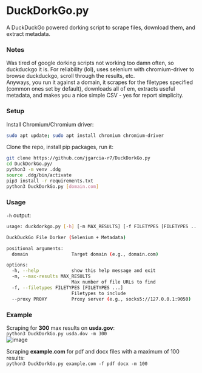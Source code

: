 # DuckDorkGo.py
A DuckDuckGo powered dorking script to scrape files, download them, and extract metadata.

### Notes
Was tired of google dorking scripts not working too damn often, so duckduckgo it is.
For reliability (lol), uses selenium with chromium-driver to browse duckduckgo, scroll through the results, etc.  
Anyways, you run it against a domain, it scrapes for the filetypes specified (common ones set by default), downloads all of em, extracts useful metadata, and makes you a nice simple CSV - yes for report simplicity.

### Setup
Install Chromium/Chromium driver:
```bash
sudo apt update; sudo apt install chromium chromium-driver
```
Clone the repo, install pip packages, run it:
```bash
git clone https://github.com/jgarcia-r7/DuckDorkGo.py
cd DuckDorkGo.py/
python3 -m venv .ddg
source .ddg/bin/activate
pip3 install -r requirements.txt
python3 DuckDorkGo.py [domain.com]
```
### Usage
`-h` output:  
```bash
usage: duckdorkgo.py [-h] [-m MAX_RESULTS] [-f FILETYPES [FILETYPES ...]] [--proxy PROXY] domain

DuckDuckGo File Dorker (Selenium + Metadata)

positional arguments:
  domain                Target domain (e.g., domain.com)

options:
  -h, --help            show this help message and exit
  -m, --max-results MAX_RESULTS
                        Max number of file URLs to find
  -f, --filetypes FILETYPES [FILETYPES ...]
                        Filetypes to include
  --proxy PROXY         Proxy server (e.g., socks5://127.0.0.1:9050)
```

### Example
Scraping for **300** max results on **usda.gov**:  
`python3 DuckDorkGo.py usda.dov -m 300`  
![image](https://github.com/user-attachments/assets/bae2f47c-ff20-4065-95c3-f30b847d2126)

Scraping **example.com** for pdf and docx files with a maximum of 100 results:  
`python3 DuckDorkGo.py example.com -f pdf docx -m 100`
